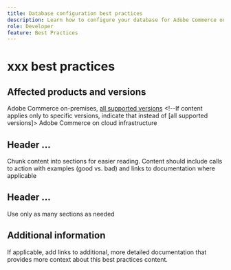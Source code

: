 ```yaml
---
title: Database configuration best practices
description: Learn how to configure your database for Adobe Commerce on cloud infrastructure
role: Developer
feature: Best Practices
---
```


<!--Metadata values configured in ExL
Available roles: https://git.corp.adobe.com/AdobeDocs/exl-config/blob/master/metadata-values/role.yml

Available features: https://git.corp.adobe.com/AdobeDocs/exl-config/blob/master/metadata-values/feature.yml -->

# xxx best practices

<!--Add one or two sentences to summarize the overall contents of this best practice topic-->


## Affected products and versions

<!--Add details for the product and versions where the best practice info is relevant. Below are examples, adjust as needed. If info applies specifically to B2B or B2C, include that information -->

Adobe Commerce on-premises, [all supported versions](../../release/versions.html) <!--If content applies only to specific versions, indicate that instead of [all supported versions]>
Adobe Commerce on cloud infrastructure
<!-- Business type: B2C and B2B -- specify only if needed?)-->

## Header ...

Chunk content into sections for easier reading. Content should include calls to action with examples (good vs. bad) and links to documentation where applicable

## Header ...

Use only as many sections as needed

## Additional information

If applicable, add links to additional, more detailed documentation that provides more context about this best practices content.

